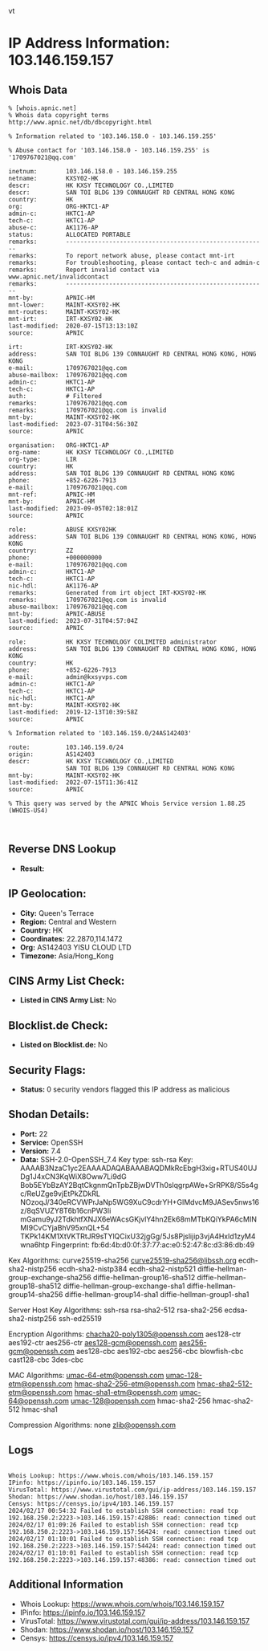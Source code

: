 vt
# IP Address Information: 103.146.159.157

## Whois Data
```
% [whois.apnic.net]
% Whois data copyright terms    http://www.apnic.net/db/dbcopyright.html

% Information related to '103.146.158.0 - 103.146.159.255'

% Abuse contact for '103.146.158.0 - 103.146.159.255' is '1709767021@qq.com'

inetnum:        103.146.158.0 - 103.146.159.255
netname:        KXSY02-HK
descr:          HK KXSY TECHNOLOGY CO.,LIMITED
descr:          SAN TOI BLDG 139 CONNAUGHT RD CENTRAL HONG KONG
country:        HK
org:            ORG-HKTC1-AP
admin-c:        HKTC1-AP
tech-c:         HKTC1-AP
abuse-c:        AK1176-AP
status:         ALLOCATED PORTABLE
remarks:        --------------------------------------------------------
remarks:        To report network abuse, please contact mnt-irt
remarks:        For troubleshooting, please contact tech-c and admin-c
remarks:        Report invalid contact via www.apnic.net/invalidcontact
remarks:        --------------------------------------------------------
mnt-by:         APNIC-HM
mnt-lower:      MAINT-KXSY02-HK
mnt-routes:     MAINT-KXSY02-HK
mnt-irt:        IRT-KXSY02-HK
last-modified:  2020-07-15T13:13:10Z
source:         APNIC

irt:            IRT-KXSY02-HK
address:        SAN TOI BLDG 139 CONNAUGHT RD CENTRAL HONG KONG, HONG KONG
e-mail:         1709767021@qq.com
abuse-mailbox:  1709767021@qq.com
admin-c:        HKTC1-AP
tech-c:         HKTC1-AP
auth:           # Filtered
remarks:        1709767021@qq.com
remarks:        1709767021@qq.com is invalid
mnt-by:         MAINT-KXSY02-HK
last-modified:  2023-07-31T04:56:30Z
source:         APNIC

organisation:   ORG-HKTC1-AP
org-name:       HK KXSY TECHNOLOGY CO.,LIMITED
org-type:       LIR
country:        HK
address:        SAN TOI BLDG 139 CONNAUGHT RD CENTRAL HONG KONG
phone:          +852-6226-7913
e-mail:         1709767021@qq.com
mnt-ref:        APNIC-HM
mnt-by:         APNIC-HM
last-modified:  2023-09-05T02:18:01Z
source:         APNIC

role:           ABUSE KXSY02HK
address:        SAN TOI BLDG 139 CONNAUGHT RD CENTRAL HONG KONG, HONG KONG
country:        ZZ
phone:          +000000000
e-mail:         1709767021@qq.com
admin-c:        HKTC1-AP
tech-c:         HKTC1-AP
nic-hdl:        AK1176-AP
remarks:        Generated from irt object IRT-KXSY02-HK
remarks:        1709767021@qq.com is invalid
abuse-mailbox:  1709767021@qq.com
mnt-by:         APNIC-ABUSE
last-modified:  2023-07-31T04:57:04Z
source:         APNIC

role:           HK KXSY TECHNOLOGY COLIMITED administrator
address:        SAN TOI BLDG 139 CONNAUGHT RD CENTRAL HONG KONG, HONG KONG
country:        HK
phone:          +852-6226-7913
e-mail:         admin@kxsyvps.com
admin-c:        HKTC1-AP
tech-c:         HKTC1-AP
nic-hdl:        HKTC1-AP
mnt-by:         MAINT-KXSY02-HK
last-modified:  2019-12-13T10:39:58Z
source:         APNIC

% Information related to '103.146.159.0/24AS142403'

route:          103.146.159.0/24
origin:         AS142403
descr:          HK KXSY TECHNOLOGY CO.,LIMITED
                SAN TOI BLDG 139 CONNAUGHT RD CENTRAL HONG KONG
mnt-by:         MAINT-KXSY02-HK
last-modified:  2022-07-15T11:36:41Z
source:         APNIC

% This query was served by the APNIC Whois Service version 1.88.25 (WHOIS-US4)



```
## Reverse DNS Lookup
- **Result:** 

## IP Geolocation:
- **City:** Queen's Terrace
- **Region:** Central and Western
- **Country:** HK
- **Coordinates:** 22.2870,114.1472
- **Org:** AS142403 YISU CLOUD LTD
- **Timezone:** Asia/Hong_Kong

## CINS Army List Check:
- **Listed in CINS Army List:** 
No

## Blocklist.de Check:
- **Listed on Blocklist.de:** 
No

## Security Flags:
- **Status:** 0 security vendors flagged this IP address as malicious

## Shodan Details:
- **Port:** 22
- **Service:** OpenSSH
- **Version:** 7.4
- **Data:** SSH-2.0-OpenSSH_7.4
Key type: ssh-rsa
Key: AAAAB3NzaC1yc2EAAAADAQABAAABAQDMkRcEbgH3xig+RTUS40UJDg1J4xCN3KqWiX8Oww7Li9dG
Bob5EYbBzAY2BqtCkgnmQnTpbZBjwDVTh0slqgrpAWe+SrRPK8/S5s4gc/ReUZge9vjEtPkZDkRL
NOzoqJ/340eRCVWPrJaNp5WG9XuC9cdrYH+GlMdvcM9JASev5nws16z/8qSVUZY8T6b16cnPW3Ii
mGamu9yJ2TdkhtfXNJX6eWAcsGKjvlY4hn2Ek68mMTbKQiYkPA6cMINMI9CvCYjaBhV95xnQL+54
TKPk14KM1XtVKTRtJR9sTYlQCixU32jgGg/5Js8Pjslijip3vjA4Hxld1zyM4wna6htp
Fingerprint: fb:6d:4b:d0:0f:37:77:ac:e0:52:47:8c:d3:86:db:49

Kex Algorithms:
	curve25519-sha256
	curve25519-sha256@libssh.org
	ecdh-sha2-nistp256
	ecdh-sha2-nistp384
	ecdh-sha2-nistp521
	diffie-hellman-group-exchange-sha256
	diffie-hellman-group16-sha512
	diffie-hellman-group18-sha512
	diffie-hellman-group-exchange-sha1
	diffie-hellman-group14-sha256
	diffie-hellman-group14-sha1
	diffie-hellman-group1-sha1

Server Host Key Algorithms:
	ssh-rsa
	rsa-sha2-512
	rsa-sha2-256
	ecdsa-sha2-nistp256
	ssh-ed25519

Encryption Algorithms:
	chacha20-poly1305@openssh.com
	aes128-ctr
	aes192-ctr
	aes256-ctr
	aes128-gcm@openssh.com
	aes256-gcm@openssh.com
	aes128-cbc
	aes192-cbc
	aes256-cbc
	blowfish-cbc
	cast128-cbc
	3des-cbc

MAC Algorithms:
	umac-64-etm@openssh.com
	umac-128-etm@openssh.com
	hmac-sha2-256-etm@openssh.com
	hmac-sha2-512-etm@openssh.com
	hmac-sha1-etm@openssh.com
	umac-64@openssh.com
	umac-128@openssh.com
	hmac-sha2-256
	hmac-sha2-512
	hmac-sha1

Compression Algorithms:
	none
	zlib@openssh.com


## Logs
```

Whois Lookup: https://www.whois.com/whois/103.146.159.157
IPinfo: https://ipinfo.io/103.146.159.157
VirusTotal: https://www.virustotal.com/gui/ip-address/103.146.159.157
Shodan: https://www.shodan.io/host/103.146.159.157
Censys: https://censys.io/ipv4/103.146.159.157
2024/02/17 00:54:32 Failed to establish SSH connection: read tcp 192.168.250.2:2223->103.146.159.157:42886: read: connection timed out
2024/02/17 01:09:26 Failed to establish SSH connection: read tcp 192.168.250.2:2223->103.146.159.157:56424: read: connection timed out
2024/02/17 01:10:01 Failed to establish SSH connection: read tcp 192.168.250.2:2223->103.146.159.157:54424: read: connection timed out
2024/02/17 01:10:01 Failed to establish SSH connection: read tcp 192.168.250.2:2223->103.146.159.157:48386: read: connection timed out

```
## Additional Information
- Whois Lookup: https://www.whois.com/whois/103.146.159.157
- IPinfo: https://ipinfo.io/103.146.159.157
- VirusTotal: https://www.virustotal.com/gui/ip-address/103.146.159.157
- Shodan: https://www.shodan.io/host/103.146.159.157
- Censys: https://censys.io/ipv4/103.146.159.157

